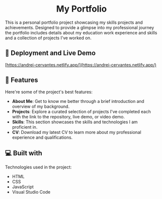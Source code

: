 <h1 align="center" id="title">My Portfolio</h1>

<p id="description">This is a personal portfolio project showcasing my skills projects and achievements. Designed to provide a glimpse into my professional journey the portfolio includes details about my education work experience and skills and a collection of projects I've worked on.</p>

<h2>🚀 Deployment and Live Demo</h2>

[https://andrei-cervantes.netlify.app/](https://andrei-cervantes.netlify.app/)

  
  
<h2>🧐 Features</h2>

Here're some of the project's best features:

*   <b>About Me</b>: Get to know me better through a brief introduction and overview of my background.
*   <b>Projects</b>: Explore a curated selection of projects I've completed each with the link to the repository, live demo, or video demo.
*   <b>Skills</b>: This section showcases the skills and technologies I am proficient in.
*   <b>CV</b>: Download my latest CV to learn more about my professional experience and qualifications.

  
  
<h2>💻 Built with</h2>

Technologies used in the project:

*   HTML
*   CSS
*   JavaScript
*   Visual Studio Code
